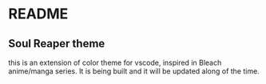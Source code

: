 # README

## Soul Reaper theme
this is an extension of color theme for vscode, inspired in Bleach anime/manga series.
It is being built and it will be updated along of the time.

